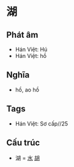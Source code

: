 # 湖

## Phát âm
* Hán Việt: Hú
* Hán Việt: hồ

## Nghĩa
* hồ, ao hồ

## Tags
* Hán Việt: Sơ cấp//25

## Cấu trúc
* 湖 = [水](水.md) [胡](胡.md)

<script>window.HANZI_FIELD='湖';</script>